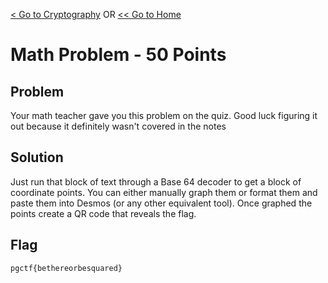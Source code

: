 [< Go to Cryptography](/Cryptography) OR [<< Go to Home](/)
# Math Problem - 50 Points
## Problem
Your math teacher gave you this problem on the quiz. Good luck figuring it out because it definitely wasn't covered in the notes 

## Solution
Just run that block of text through a Base 64 decoder to get a block of coordinate points. You can either manually graph them or format them and paste them into Desmos (or any other equivalent tool). Once graphed the points create a QR code that reveals the flag.

## Flag
`pgctf{bethereorbesquared}`
